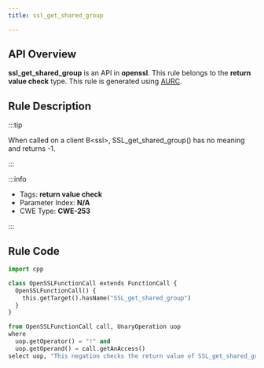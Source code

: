 ```yaml
---
title: ssl_get_shared_group

---
```



## API Overview
**ssl_get_shared_group** is an API in **openssl**. This rule belongs to the **return value check** type. This rule is generated using [AURC](../../tools/AURC).
## Rule Description

:::tip

When called on a client B\<ssl\>, SSL_get_shared_group() has no meaning and returns -1.

:::

:::info

- Tags: **return value check**
- Parameter Index: **N/A**
- CWE Type: **CWE-253**

:::

## Rule Code
```python
import cpp

class OpenSSLFunctionCall extends FunctionCall {
  OpenSSLFunctionCall() {
    this.getTarget().hasName("SSL_get_shared_group")
  }
}

from OpenSSLFunctionCall call, UnaryOperation uop
where
  uop.getOperator() = "!" and
  uop.getOperand() = call.getAnAccess()
select uop, "This negation checks the return value of SSL_get_shared_group."
```
